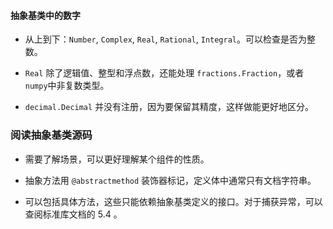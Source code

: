 #### 抽象基类中的数字

- 从上到下：`Number`, `Complex`, `Real`, `Rational`, `Integral`。可以检查是否为整数。

- `Real` 除了逻辑值、整型和浮点数，还能处理 `fractions.Fraction`，或者 `numpy`中非复数类型。

- `decimal.Decimal` 并没有注册，因为要保留其精度，这样做能更好地区分。

### 阅读抽象基类源码

- 需要了解场景，可以更好理解某个组件的性质。

- 抽象方法用 `@abstractmethod` 装饰器标记，定义体中通常只有文档字符串。

- 可以包括具体方法，这些只能依赖抽象基类定义的接口。对于捕获异常，可以查阅标准库文档的 5.4 。